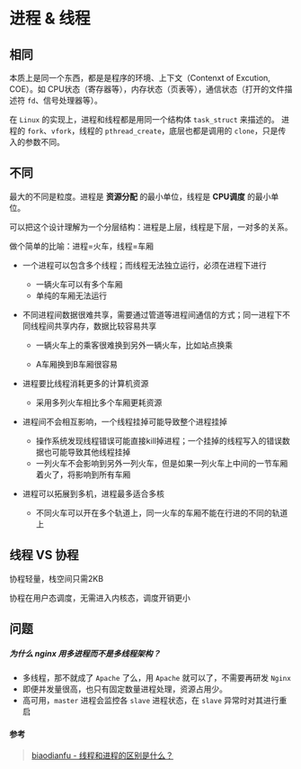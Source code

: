 # 进程 & 线程



## 相同

本质上是同一个东西，都是是程序的环境、上下文（Contenxt of Excution, COE）。如 CPU状态（寄存器等），内存状态（页表等），通信状态（打开的文件描述符 `fd`、信号处理器等）。

在 `Linux` 的实现上，进程和线程都是用同一个结构体 `task_struct` 来描述的。 进程的 `fork`、`vfork`，线程的 `pthread_create`，底层也都是调用的 `clone`，只是传入的参数不同。



## 不同

最大的不同是粒度。进程是 **资源分配** 的最小单位，线程是 **CPU调度** 的最小单位。

可以把这个设计理解为一个分层结构：进程是上层，线程是下层，一对多的关系。

做个简单的比喻：进程=火车，线程=车厢

- 一个进程可以包含多个线程；而线程无法独立运行，必须在进程下进行
    - 一辆火车可以有多个车厢
    - 单纯的车厢无法运行

- 不同进程间数据很难共享，需要通过管道等进程间通信的方式；同一进程下不同线程间共享内存，数据比较容易共享
    - 一辆火车上的乘客很难换到另外一辆火车，比如站点换乘

    - A车厢换到B车厢很容易

- 进程要比线程消耗更多的计算机资源
    - 采用多列火车相比多个车厢更耗资源

- 进程间不会相互影响，一个线程挂掉可能导致整个进程挂掉
    - 操作系统发现线程错误可能直接kill掉进程；一个挂掉的线程写入的错误数据也可能导致其他线程挂掉
    - 一列火车不会影响到另外一列火车，但是如果一列火车上中间的一节车厢着火了，将影响到所有车厢

- 进程可以拓展到多机，进程最多适合多核
    - 不同火车可以开在多个轨道上，同一火车的车厢不能在行进的不同的轨道上



## 线程 VS 协程

协程轻量，栈空间只需2KB

协程在用户态调度，无需进入内核态，调度开销更小



## 问题

##### 为什么 nginx 用多进程而不是多线程架构？

- 多线程，那不就成了 `Apache` 了么，用 `Apache` 就可以了，不需要再研发 `Nginx`
- 即便并发量很高，也只有固定数量进程处理，资源占用少。
- 高可用，`master` 进程会监控各 `slave` 进程状态，在 `slave` 异常时对其进行重启





#### 参考

> [biaodianfu - 线程和进程的区别是什么？](https://www.zhihu.com/question/25532384/answer/411179772)


